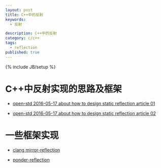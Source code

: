 ```yaml
---
layout: post
title: C++中的反射
keywords:
  - 反射

description: C++中的反射
category: c/c++
tags:
  - reflection
published: true
---
```

{% include JB/setup %}



<!--more-->
# C++中反射实现的思路及框架
* [open-std 2016-05-17 about how to design static reflection article 01](http://www.open-std.org/jtc1/sc22/wg21/docs/papers/2016/p0194r1.html)

* [open-std 2016-05-17 about how to design static reflection article 02](http://www.open-std.org/jtc1/sc22/wg21/docs/papers/2016/p0255r0.pdf)

# 一些框架实现
* [clang mirror-reflection](https://github.com/matus-chochlik/clang/tree/mirror-reflection/mirror)

* [ponder-reflection](https://github.com/billyquith/ponder)




